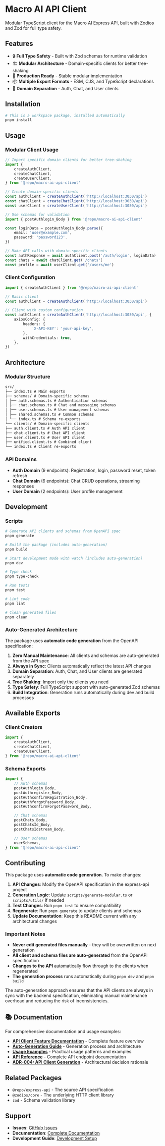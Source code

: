 # Macro AI API Client

Modular TypeScript client for the Macro AI Express API, built with Zodios and Zod for full type safety.

## Features

- 🔒 **Full Type Safety** - Built with Zod schemas for runtime validation
- 🏗️ **Modular Architecture** - Domain-specific clients for better tree-shaking
- 🚀 **Production Ready** - Stable modular implementation
- 📦 **Multiple Export Formats** - ESM, CJS, and TypeScript declarations
- 🎯 **Domain Separation** - Auth, Chat, and User clients

## Installation

```bash
# This is a workspace package, installed automatically
pnpm install
```

## Usage

### Modular Client Usage

```typescript
// Import specific domain clients for better tree-shaking
import {
	createAuthClient,
	createChatClient,
	createUserClient,
} from '@repo/macro-ai-api-client'

// Create domain-specific clients
const authClient = createAuthClient('http://localhost:3030/api')
const chatClient = createChatClient('http://localhost:3030/api')
const userClient = createUserClient('http://localhost:3030/api')

// Use schemas for validation
import { postAuthlogin_Body } from '@repo/macro-ai-api-client'

const loginData = postAuthlogin_Body.parse({
	email: 'user@example.com',
	password: 'password123',
})

// Make API calls with domain-specific clients
const authResponse = await authClient.post('/auth/login', loginData)
const chats = await chatClient.get('/chats')
const profile = await userClient.get('/users/me')
```

### Client Configuration

```typescript
import { createAuthClient } from '@repo/macro-ai-api-client'

// Basic client
const authClient = createAuthClient('http://localhost:3030/api')

// Client with custom configuration
const authClient = createAuthClient('http://localhost:3030/api', {
	axiosConfig: {
		headers: {
			'X-API-KEY': 'your-api-key',
		},
		withCredentials: true,
	},
})
```

## Architecture

### Modular Structure

```markdown
src/
├── index.ts # Main exports
├── schemas/ # Domain-specific schemas
│ ├── auth.schemas.ts # Authentication schemas
│ ├── chat.schemas.ts # Chat and messaging schemas
│ ├── user.schemas.ts # User management schemas
│ ├── shared.schemas.ts # Common schemas
│ └── index.ts # Schema re-exports
└── clients/ # Domain-specific clients
├── auth.client.ts # Auth API client
├── chat.client.ts # Chat API client
├── user.client.ts # User API client
├── unified.client.ts # Combined client
└── index.ts # Client re-exports
```

### API Domains

- **Auth Domain** (9 endpoints): Registration, login, password reset, token refresh
- **Chat Domain** (6 endpoints): Chat CRUD operations, streaming responses
- **User Domain** (2 endpoints): User profile management

## Development

### Scripts

```bash
# Generate API clients and schemas from OpenAPI spec
pnpm generate

# Build the package (includes auto-generation)
pnpm build

# Start development mode with watch (includes auto-generation)
pnpm dev

# Type check
pnpm type-check

# Run tests
pnpm test

# Lint code
pnpm lint

# Clean generated files
pnpm clean
```

### Auto-Generated Architecture

The package uses **automatic code generation** from the OpenAPI specification:

1. **Zero Manual Maintenance**: All clients and schemas are auto-generated from the API spec
2. **Always in Sync**: Clients automatically reflect the latest API changes
3. **Domain Separation**: Auth, Chat, and User clients are generated separately
4. **Tree Shaking**: Import only the clients you need
5. **Type Safety**: Full TypeScript support with auto-generated Zod schemas
6. **Build Integration**: Generation runs automatically during dev and build processes

## Available Exports

### Client Creators

```typescript
import {
	createAuthClient,
	createChatClient,
	createUserClient,
} from '@repo/macro-ai-api-client'
```

### Schema Exports

```typescript
import {
	// Auth schemas
	postAuthlogin_Body,
	postAuthregister_Body,
	postAuthconfirmRegistration_Body,
	postAuthforgotPassword_Body,
	postAuthconfirmForgotPassword_Body,

	// Chat schemas
	postChats_Body,
	postChatsId_Body,
	postChatsIdstream_Body,

	// User schemas
	userSchemas,
} from '@repo/macro-ai-api-client'
```

## Contributing

This package uses **automatic code generation**. To make changes:

1. **API Changes**: Modify the OpenAPI specification in the express-api project
2. **Generation Logic**: Update `scripts/generate-modular.ts` or `scripts/utils/` if needed
3. **Test Changes**: Run `pnpm test` to ensure compatibility
4. **Regenerate**: Run `pnpm generate` to update clients and schemas
5. **Update Documentation**: Keep this README current with any architectural changes

### Important Notes

- **Never edit generated files manually** - they will be overwritten on next generation
- **All client and schema files are auto-generated** from the OpenAPI specification
- **Changes to the API** automatically flow through to the clients when regenerated
- **The generation process** runs automatically during `pnpm dev` and `pnpm build`

The auto-generation approach ensures that the API clients are always in sync with the backend specification,
eliminating manual maintenance overhead and reducing the risk of inconsistencies.

## 📚 Documentation

For comprehensive documentation and usage examples:

- **[API Client Feature Documentation](../../docs/features/api-client/README.md)** - Complete feature overview
- **[Auto-Generation Guide](../../docs/features/api-client/auto-generation.md)** - Generation process and architecture
- **[Usage Examples](../../docs/features/api-client/usage-examples.md)** - Practical usage patterns and examples
- **[API Reference](../../docs/reference/api-reference.md)** - Complete API endpoint documentation
- **[ADR-004: API Client Generation](../../docs/adr/004-api-client-generation.md)** - Architectural decision rationale

## Related Packages

- `@repo/express-api` - The source API specification
- `@zodios/core` - The underlying HTTP client library
- `zod` - Schema validation library

## Support

- **Issues**: [GitHub Issues](https://github.com/RussOakham/macro-ai/issues)
- **Documentation**: [Complete Documentation](../../docs/README.md)
- **Development Guide**: [Development Setup](../../docs/getting-started/development-setup.md)
